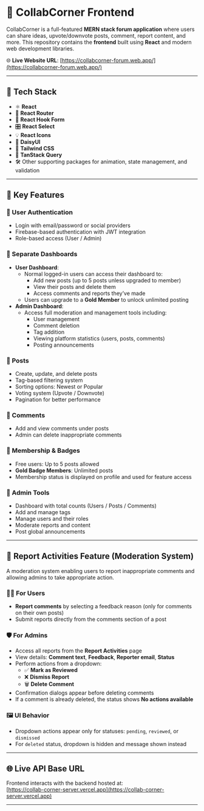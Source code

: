 # 💬 CollabCorner Frontend

CollabCorner is a full-featured **MERN stack forum application** where users can share ideas, upvote/downvote posts, comment, report content, and more. This repository contains the **frontend** built using **React** and modern web development libraries.

🌐 **Live Website URL**: [https://collabcorner-forum.web.app/](https://collabcorner-forum.web.app/)

---

## 🚀 Tech Stack

- ⚛️ **React**
- 🧭 **React Router**
- 🎯 **React Hook Form**
- 🎛 **React Select**
- 💡 **React Icons**
- 🌼 **DaisyUI**
- 🎨 **Tailwind CSS**
- 🔄 **TanStack Query**
- 🛠️ Other supporting packages for animation, state management, and validation

---

## 🌟 Key Features

### 🔐 User Authentication
- Login with email/password or social providers
- Firebase-based authentication with JWT integration
- Role-based access (User / Admin)

### 🧭 Separate Dashboards
- **User Dashboard**:  
  - Normal logged-in users can access their dashboard to:
    - Add new posts (up to 5 posts unless upgraded to member)
    - View their posts and delete them
    - Access comments and reports they’ve made
  - Users can upgrade to a **Gold Member** to unlock unlimited posting
- **Admin Dashboard**:  
  - Access full moderation and management tools including:
    - User management
    - Comment deletion
    - Tag addition
    - Viewing platform statistics (users, posts, comments)
    - Posting announcements

### 📝 Posts
- Create, update, and delete posts
- Tag-based filtering system
- Sorting options: Newest or Popular
- Voting system (Upvote / Downvote)
- Pagination for better performance

### 💬 Comments
- Add and view comments under posts
- Admin can delete inappropriate comments

### 👤 Membership & Badges
- Free users: Up to 5 posts allowed
- **Gold Badge Members**: Unlimited posts
- Membership status is displayed on profile and used for feature access

### 📌 Admin Tools
- Dashboard with total counts (Users / Posts / Comments)
- Add and manage tags
- Manage users and their roles
- Moderate reports and content
- Post global announcements

---

## 🚩 Report Activities Feature (Moderation System)

A moderation system enabling users to report inappropriate comments and allowing admins to take appropriate action.

### 🧑‍💻 For Users
- **Report comments** by selecting a feedback reason (only for comments on their own posts)
- Submit reports directly from the comments section of a post

### 🛡️ For Admins
- Access all reports from the **Report Activities** page
- View details: **Comment text**, **Feedback**, **Reporter email**, **Status**
- Perform actions from a dropdown:
  - ✅ **Mark as Reviewed**
  - ❌ **Dismiss Report**
  - 🗑 **Delete Comment**
- Confirmation dialogs appear before deleting comments
- If a comment is already deleted, the status shows **No actions available**

### 🖼 UI Behavior
- Dropdown actions appear only for statuses: `pending`, `reviewed`, or `dismissed`
- For `deleted` status, dropdown is hidden and message shown instead

---

## 🌐 Live API Base URL

Frontend interacts with the backend hosted at:  
[https://collab-corner-server.vercel.app](https://collab-corner-server.vercel.app)

---
